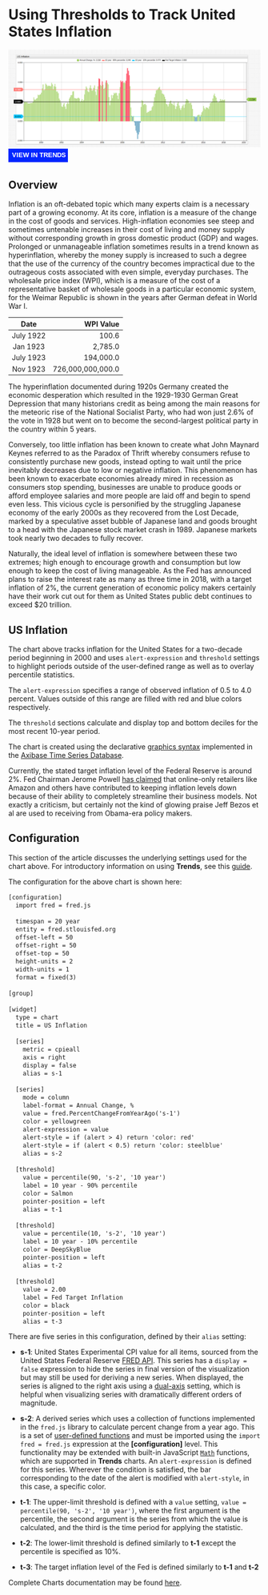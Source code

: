# Using Thresholds to Track United States Inflation

![](./images/inflation-title.png)
[![](../images/button-new.png)](https://trends.axibase.com/5bb4621e#fullscreen)

## Overview

Inflation is an oft-debated topic which many experts claim is a necessary part of a growing economy. At its core, inflation is a measure of the change in the cost of goods and services. High-inflation economies see steep and sometimes untenable increases in their cost of living and money supply without corresponding growth in gross domestic product (GDP) and wages. Prolonged or unmanageable inflation sometimes results in a trend known as hyperinflation, whereby the money supply is increased to such a degree that the use of the currency of the country becomes impractical due to the outrageous costs associated with even simple, everyday purchases. The wholesale price index (WPI), which is a measure of the cost of a representative basket of wholesale goods in a particular economic system, for the Weimar Republic is shown in the years after German defeat in World War I.

| Date | WPI Value|
|:-:|--:|
|July 1922| 100.6|
|Jan 1923|2,785.0|
|July 1923|194,000.0|
|Nov 1923|726,000,000,000.0|

The hyperinflation documented during 1920s Germany created the economic desperation which resulted in the 1929-1930 German Great Depression that many historians credit as being among the main reasons for the meteoric rise of the National Socialist Party, who had won just 2.6% of the vote in 1928 but went on to become the second-largest political party in the country within 5 years.

Conversely, too little inflation has been known to create what John Maynard Keynes referred to as the Paradox of Thrift whereby consumers refuse to consistently purchase new goods, instead opting to wait until the price inevitably decreases due to low or negative inflation. This phenomenon has been known to exacerbate economies already mired in recession as consumers stop spending, businesses are unable to produce goods or afford employee salaries and more people are laid off and begin to spend even less. This vicious cycle is personified by the struggling Japanese economy of the early 2000s as they recovered from the Lost Decade, marked by a speculative asset bubble of Japanese land and goods brought to a head with the Japanese stock market crash in 1989. Japanese markets took nearly two decades to fully recover.

Naturally, the ideal level of inflation is somewhere between these two extremes; high enough to encourage growth and consumption but low enough to keep the cost of living manageable. As the Fed has announced plans to raise the interest rate as many as three time in 2018, with a target inflation of 2%, the current generation of economic policy makers certainly have their work cut out for them as United States public debt continues to exceed $20 trillion.

## US Inflation

The chart above tracks inflation for the United States for a two-decade period beginning in 2000 and uses `alert-expression` and `threshold` settings to highlight periods outside of the user-defined range as well as to overlay percentile statistics.

The `alert-expression` specifies a range of observed inflation of 0.5 to 4.0 percent. Values outside of this range are filled with red and blue colors respectively.

The `threshold` sections calculate and display top and bottom deciles for the most recent 10-year period.

The chart is created using the declarative [graphics syntax](https://axibase.com/products/axibase-time-series-database/visualization/) implemented in the [Axibase Time Series Database](https://axibase.com/products/axibase-time-series-database).

Currently, the stated target inflation level of the Federal Reserve is around 2%. Fed Chairman Jerome Powell [has claimed](https://www.bloomberg.com/news/articles/2018-04-06/who-needs-an-economics-ph-d-as-powell-unravels-inflation-riddle) that online-only retailers like Amazon and others have contributed to keeping inflation levels down because of their ability to completely streamline their business models. Not exactly a criticism, but certainly not the kind of glowing praise Jeff Bezos et al are used to receiving from Obama-era policy makers.

## Configuration

This section of the article discusses the underlying settings used for the chart above. For introductory information on using **Trends**, see this [guide](../../tutorials/shared/trends.md).

The configuration for the above chart is shown here:

```ls
[configuration]
  import fred = fred.js

  timespan = 20 year
  entity = fred.stlouisfed.org
  offset-left = 50
  offset-right = 50
  offset-top = 50
  height-units = 2
  width-units = 1
  format = fixed(3)

[group]

[widget]
  type = chart
  title = US Inflation

  [series]
    metric = cpieall
    axis = right
    display = false
    alias = s-1

  [series]
    mode = column
    label-format = Annual Change, %
    value = fred.PercentChangeFromYearAgo('s-1')
    color = yellowgreen
    alert-expression = value
    alert-style = if (alert > 4) return 'color: red'
    alert-style = if (alert < 0.5) return 'color: steelblue'
    alias = s-2

  [threshold]
    value = percentile(90, 's-2', '10 year')
    label = 10 year - 90% percentile
    color = Salmon
    pointer-position = left
    alias = t-1

  [threshold]
    value = percentile(10, 's-2', '10 year')
    label = 10 year - 10% percentile
    color = DeepSkyBlue
    pointer-position = left
    alias = t-2

  [threshold]
    value = 2.00
    label = Fed Target Inflation
    color = black
    pointer-position = left
    alias = t-3
```

There are five series in this configuration, defined by their `alias` setting:

* **s-1**: United States Experimental CPI value for all items, sourced from the United States Federal Reserve [FRED API](https://fred.stlouisfed.org/series/CPIEALL). This series has a `display = false` expression to hide the series in final version of the visualization but may still be used for deriving a new series. When displayed, the series is aligned to the right axis using a [dual-axis](https://axibase.com/products/axibase-time-series-database/visualization/widgets/time-chart/#tab-id-2) setting, which is helpful when visualizing series with dramatically different orders of magnitude.

* **s-2**: A derived series which uses a collection of functions implemented in the `fred.js` library to calculate percent change from a year ago. This is a set of [user-defined functions](https://axibase.com/docs/charts/syntax/udf.html) and must be imported using the `import fred = fred.js` expression at the **[configuration]** level. This functionality may be extended with built-in JavaScript [`Math`](../../tutorials/calculated-values/README.md) functions, which are supported in **Trends** charts. An `alert-expression` is defined for this series. Wherever the condition is satisfied, the bar corresponding to the date of the alert is modified with `alert-style`, in this case, a specific color.

* **t-1**: The upper-limit threshold is defined with a `value` setting, `value = percentile(90, 's-2', '10 year')`, where the first argument is the percentile, the second argument is the series from which the value is calculated, and the third is the time period for applying the statistic.

* **t-2**: The lower-limit threshold is defined similarly to **t-1** except the percentile is specified as 10%.

* **t-3**: The target inflation level of the Fed is defined similarly to **t-1** and **t-2**

Complete Charts documentation may be found [here](https://axibase.com/products/axibase-time-series-database/visualization/widgets/).

